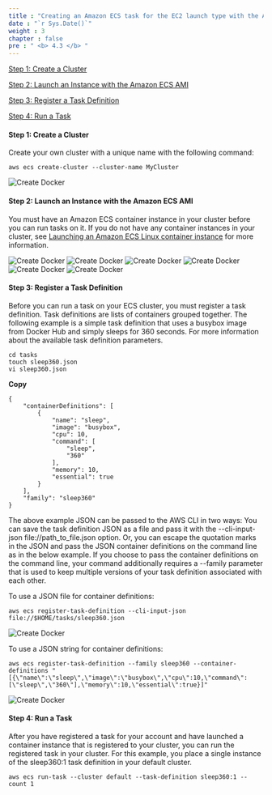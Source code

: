 ```yaml
---
title : "Creating an Amazon ECS task for the EC2 launch type with the AWS CLI"
date : "`r Sys.Date()`"
weight : 3
chapter : false
pre : " <b> 4.3 </b> "
---
```


[Step 1: Create a Cluster](#step-1-create-a-cluster)

[Step 2: Launch an Instance with the Amazon ECS AMI](#step-2-launch-an-instance-with-the-amazon-ecs-ami)

[Step 3: Register a Task Definition](#step-3-register-a-task-definition)

[Step 4: Run a Task](#step-4-run-a-task)

#### Step 1: Create a Cluster

Create your own cluster with a unique name with the following command:

```
aws ecs create-cluster --cluster-name MyCluster
```

![Create Docker](/images/10/1.png?featherlight=false&width=90pc)

#### Step 2: Launch an Instance with the Amazon ECS AMI

You must have an Amazon ECS container instance in your cluster before you can run tasks on it. If you do not have any container instances in your cluster, see [Launching an Amazon ECS Linux container instance](https://docs.aws.amazon.com/AmazonECS/latest/developerguide/launch_container_instance.html) for more information.

![Create Docker](/images/10/2.png?featherlight=false&width=90pc)
![Create Docker](/images/10/3.png?featherlight=false&width=90pc)
![Create Docker](/images/10/4.png?featherlight=false&width=90pc)
![Create Docker](/images/10/5.png?featherlight=false&width=90pc)
![Create Docker](/images/10/6.png?featherlight=false&width=90pc)
![Create Docker](/images/10/7.png?featherlight=false&width=90pc)


#### Step 3: Register a Task Definition

Before you can run a task on your ECS cluster, you must register a task definition. Task definitions are lists of containers grouped together. The following example is a simple task definition that uses a busybox image from Docker Hub and simply sleeps for 360 seconds. For more information about the available task definition parameters.

```
cd tasks
touch sleep360.json
vi sleep360.json
```

**Copy**

```
{
    "containerDefinitions": [
        {
            "name": "sleep",
            "image": "busybox",
            "cpu": 10,
            "command": [
                "sleep",
                "360"
            ],
            "memory": 10,
            "essential": true
        }
    ],
    "family": "sleep360"
}
```

The above example JSON can be passed to the AWS CLI in two ways: You can save the task definition JSON as a file and pass it with the --cli-input-json file://path_to_file.json option. Or, you can escape the quotation marks in the JSON and pass the JSON container definitions on the command line as in the below example. If you choose to pass the container definitions on the command line, your command additionally requires a --family parameter that is used to keep multiple versions of your task definition associated with each other.

To use a JSON file for container definitions:

```
aws ecs register-task-definition --cli-input-json file://$HOME/tasks/sleep360.json
```

![Create Docker](/images/10/8.png?featherlight=false&width=90pc)

To use a JSON string for container definitions:

```
aws ecs register-task-definition --family sleep360 --container-definitions "[{\"name\":\"sleep\",\"image\":\"busybox\",\"cpu\":10,\"command\":[\"sleep\",\"360\"],\"memory\":10,\"essential\":true}]"
```

![Create Docker](/images/10/9.png?featherlight=false&width=90pc)

#### Step 4: Run a Task

After you have registered a task for your account and have launched a container instance that is registered to your cluster, you can run the registered task in your cluster. For this example, you place a single instance of the sleep360:1 task definition in your default cluster.

```
aws ecs run-task --cluster default --task-definition sleep360:1 --count 1
```





